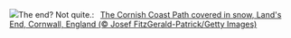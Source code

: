 ![](https://www.bing.com/th?id=OHR.CornwallSnow_EN-GB4665693943_UHD.jpg&w=1000)The end? Not quite.:&nbsp;&ensp;[The Cornish Coast Path covered in snow, Land's End, Cornwall, England (© Josef FitzGerald-Patrick/Getty Images)](https://www.bing.com/th?id=OHR.CornwallSnow_EN-GB4665693943_UHD.jpg)
<br><br/>
